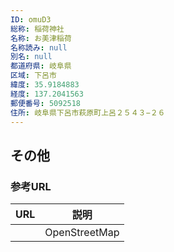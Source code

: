 ```yaml
---
ID: omuD3
総称: 稲荷神社
名称: お美津稲荷
名称読み: null
別名: null
都道府県: 岐阜県
区域: 下呂市
緯度: 35.9184883
経度: 137.2041563
郵便番号: 5092518
住所: 岐阜県下呂市萩原町上呂２５４３−２６
---
```


## その他

### 参考URL

| URL | 説明          |
| --- | ------------- |
|     | OpenStreetMap |
